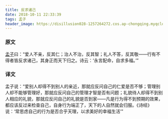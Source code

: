 ```yaml
---
title: 反求诸己
date: 2018-10-11 22:33:39
tags: 孟子
header_image: https://disillusion028-1257264272.cos.ap-chongqing.myqcloud.com/pic1/shiki5.png
---
```


### 原文

[孟子](https://baike.baidu.com/item/%E5%AD%9F%E5%AD%90)曰：“爱人不亲，反其仁；治人不治，反其智；礼人不答，反其敬——行有不得者皆反求诸己，其身正而天下归之。诗云：‘永言配命，自求多福。’”



### 译文

孟子说：“爱别人却得不到别人的亲近，那就应反问自己的仁爱是否不够；管理别人却不能够管理好，那就应反问自己的管理才智是否有问题；礼貌待人却得不到别人相应的礼貌，那就应反问自己的礼貌是否到家——凡是行为得不到预期的效果，都应该反过来检查自己，自身行为端正了，天下的人自然就会归服。《诗经》说：‘常思虑自己的行为是否合乎天理，以求美好的幸福生活’”
